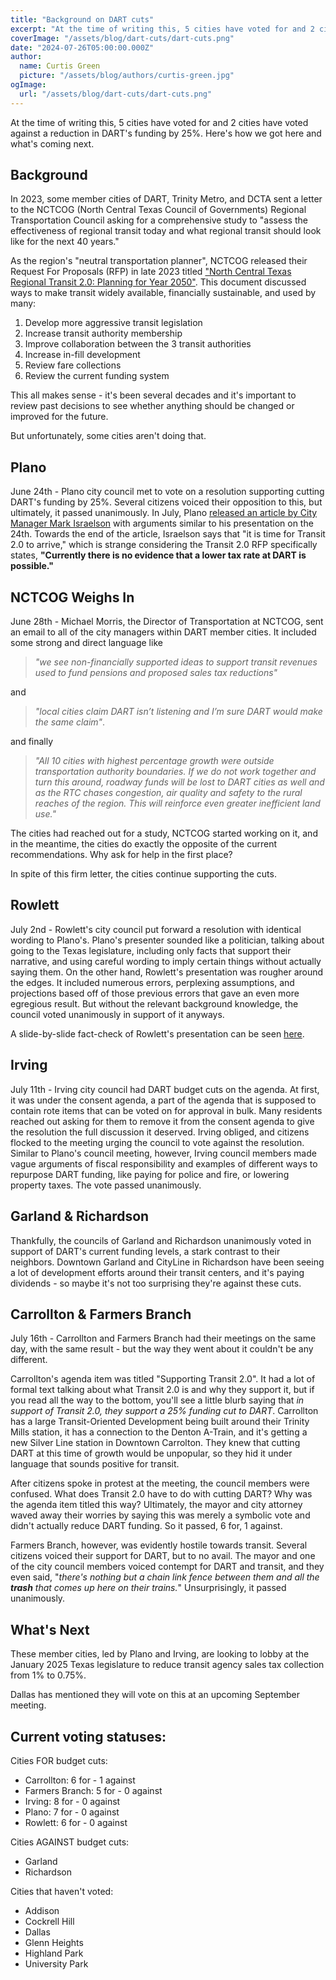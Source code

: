 ```yaml
---
title: "Background on DART cuts"
excerpt: "At the time of writing this, 5 cities have voted for and 2 cities have voted against a reduction in DART's funding by 25%. Here's how we got here and what's coming next."
coverImage: "/assets/blog/dart-cuts/dart-cuts.png"
date: "2024-07-26T05:00:00.000Z"
author:
  name: Curtis Green
  picture: "/assets/blog/authors/curtis-green.jpg"
ogImage:
  url: "/assets/blog/dart-cuts/dart-cuts.png"
---
```


At the time of writing this, 5 cities have voted for and 2 cities have voted against a reduction in DART's funding by 25%. Here's how we got here and what's coming next.

## Background
In 2023, some member cities of DART, Trinity Metro, and DCTA sent a letter to the NCTCOG (North Central Texas Council of Governments) Regional Transportation Council asking for a comprehensive study to "assess the effectiveness of regional transit today and what regional transit should look like for the next 40 years."

As the region's "neutral transportation planner", NCTCOG released their Request For Proposals (RFP) in late 2023 titled ["North Central Texas Regional Transit 2.0: Planning for Year 2050"](https://www.nctcog.org/getmedia/89832cd2-9626-44c8-bb9b-d868febce6f0/RFP-_Regional-Transit-2-0-FINAL.pdf). This document discussed ways to make transit widely available, financially sustainable, and used by many:

1. Develop more aggressive transit legislation
2. Increase transit authority membership
3. Improve collaboration between the 3 transit authorities
4. Increase in-fill development
5. Review fare collections
6. Review the current funding system

This all makes sense - it's been several decades and it's important to review past decisions to see whether anything should be changed or improved for the future.

But unfortunately, some cities aren't doing that.

## Plano
June 24th - Plano city council met to vote on a resolution supporting cutting DART's funding by 25%. Several citizens voiced their opposition to this, but ultimately, it passed unanimously. In July, Plano [released an article by City Manager Mark Israelson](https://content.civicplus.com/api/assets/617e7bce-3680-45d8-bb90-0351d2241441) with arguments similar to his presentation on the 24th. Towards the end of the article, Israelson says that "it is time for Transit 2.0 to arrive," which is strange considering the Transit 2.0 RFP specifically states, **"Currently there is no evidence that a lower tax rate at DART is possible."**

## NCTCOG Weighs In
June 28th - Michael Morris, the Director of Transportation at NCTCOG, sent an email to all of the city managers within DART member cities. It included some strong and direct language like

> *"we see non-financially supported ideas to support transit revenues used to fund pensions and proposed sales tax reductions"*

and

> *"local cities claim DART isn’t listening and I’m sure DART would make the same claim"*.

and finally

> *"All 10 cities with highest percentage growth were outside transportation authority boundaries.  If we do not work together and turn this around, roadway funds will be lost to DART cities as well and as the RTC chases congestion, air quality and safety to the rural reaches of the region. This will reinforce even greater inefficient land use."*

The cities had reached out for a study, NCTCOG started working on it, and in the meantime, the cities do exactly the opposite of the current recommendations. Why ask for help in the first place?

In spite of this firm letter, the cities continue supporting the cuts.

## Rowlett
July 2nd - Rowlett's city council put forward a resolution with identical wording to Plano's. Plano's presenter sounded like a politician, talking about going to the Texas legislature, including only facts that support their narrative, and using careful wording to imply certain things without actually saying them. On the other hand, Rowlett's presentation was rougher around the edges. It included numerous errors, perplexing assumptions, and projections based off of those previous errors that gave an even more egregious result. But without the relevant background knowledge, the council voted unanimously in support of it anyways.

A slide-by-slide fact-check of Rowlett's presentation can be seen [here](https://docs.google.com/presentation/d/1GKMZaz76c3Sck3ZZscDksqYOR-HvFt7lSw7mv2DeDCg).

## Irving
July 11th - Irving city council had DART budget cuts on the agenda. At first, it was under the consent agenda, a part of the agenda that is supposed to contain rote items that can be voted on for approval in bulk. Many residents reached out asking for them to remove it from the consent agenda to give the resolution the full discussion it deserved. Irving obliged, and citizens flocked to the meeting urging the council to vote against the resolution. Similar to Plano's council meeting, however, Irving council members made vague arguments of fiscal responsibility and examples of different ways to repurpose DART funding, like paying for police and fire, or lowering property taxes. The vote passed unanimously.

## Garland & Richardson
Thankfully, the councils of Garland and Richardson unanimously voted in support of DART's current funding levels, a stark contrast to their neighbors. Downtown Garland and CityLine in Richardson have been seeing a lot of development efforts around their transit centers, and it's paying dividends - so maybe it's not too surprising they're against these cuts.

## Carrollton & Farmers Branch
July 16th - Carrollton and Farmers Branch had their meetings on the same day, with the same result - but the way they went about it couldn't be any different.

Carrollton's agenda item was titled "Supporting Transit 2.0". It had a lot of formal text talking about what Transit 2.0 is and why they support it, but if you read all the way to the bottom, you'll see a little blurb saying that *in support of Transit 2.0, they support a 25% funding cut to DART*. Carrollton has a large Transit-Oriented Development being built around their Trinity Mills station, it has a connection to the Denton A-Train, and it's getting a new Silver Line station in Downtown Carrolton. They knew that cutting DART at this time of growth would be unpopular, so they hid it under language that sounds positive for transit.

After citizens spoke in protest at the meeting, the council members were confused. What does Transit 2.0 have to do with cutting DART? Why was the agenda item titled this way? Ultimately, the mayor and city attorney waved away their worries by saying this was merely a symbolic vote and didn't actually reduce DART funding. So it passed, 6 for, 1 against.

Farmers Branch, however, was evidently hostile towards transit. Several citizens voiced their support for DART, but to no avail. The mayor and one of the city council members voiced contempt for DART and transit, and they even said, "*there's nothing but a chain link fence between them and all the **trash** that comes up here on their trains.*" Unsurprisingly, it passed unanimously.

## What's Next
These member cities, led by Plano and Irving, are looking to lobby at the January 2025 Texas legislature to reduce transit agency sales tax collection from 1% to 0.75%.

Dallas has mentioned they will vote on this at an upcoming September meeting.

## Current voting statuses:

Cities FOR budget cuts:
- Carrollton: 6 for - 1 against
- Farmers Branch: 5 for - 0 against
- Irving: 8 for - 0 against
- Plano: 7 for - 0 against
- Rowlett: 6 for - 0 against

Cities AGAINST budget cuts:
- Garland
- Richardson

Cities that haven't voted:
- Addison
- Cockrell Hill
- Dallas
- Glenn Heights
- Highland Park
- University Park
